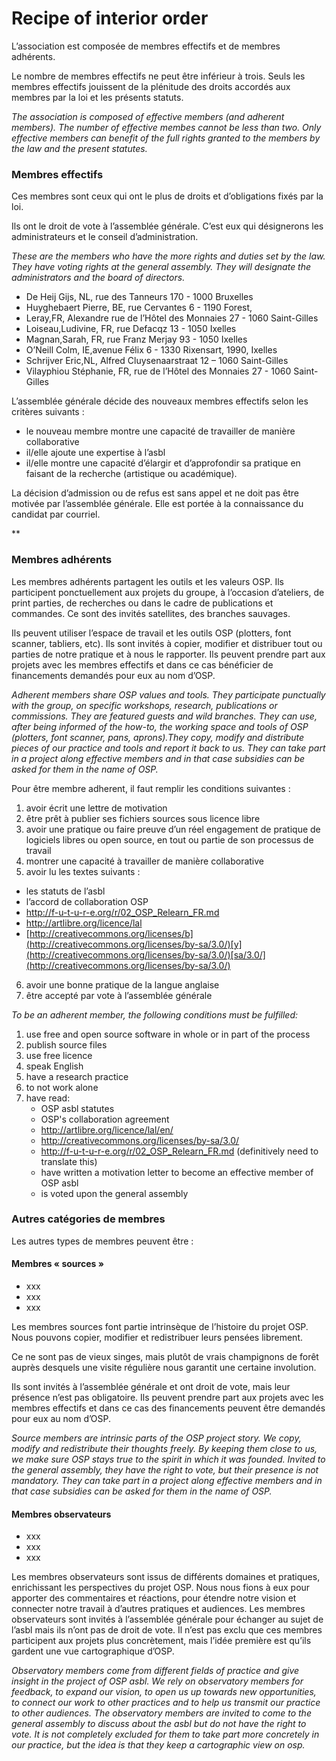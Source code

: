 # Recipe of interior order

L’association est composée de membres effectifs et de membres adhérents. 

Le nombre de membres effectifs ne peut être inférieur à trois. Seuls les membres effectifs jouissent de la plénitude des droits accordés aux membres par la loi et les présents statuts.               

*The association is composed of effective members (and adherent members). The number of effective membes cannot be less than two. Only effective members can benefit of the full rights granted to the members by the law and the present statutes.*

### Membres effectifs

Ces membres sont ceux qui ont le plus de droits et d’obligations fixés par la loi.

Ils ont le droit de vote à l’assemblée générale. C’est eux qui désignerons les administrateurs et le conseil d’administration. 

*These are the members who have the more rights and duties set by the law. They have voting rights at the general assembly. They will designate the administrators and the board of directors.*

- De Heij Gijs, NL, rue des Tanneurs 170 - 1000 Bruxelles  
- Huyghebaert Pierre, BE, rue Cervantes 6 - 1190 Forest,  
- Leray,FR, Alexandre rue de l’Hôtel des Monnaies 27 - 1060 Saint-Gilles 
- Loiseau,Ludivine, FR, rue Defacqz 13 - 1050 Ixelles 
- Magnan,Sarah, FR, rue Franz Merjay 93 - 1050 Ixelles 
- O’Neill Colm, IE,avenue Félix 6 - 1330 Rixensart, 1990, Ixelles 
- Schrijver Eric,NL, Alfred Cluysenaarstraat 12 – 1060 Saint-Gilles 
- Vilayphiou Stéphanie, FR, rue de l’Hôtel des Monnaies 27 - 1060 Saint-Gilles


L’assemblée générale décide des nouveaux membres effectifs selon les critères suivants : 

- le nouveau membre montre une capacité de travailler de manière collaborative  
- il/elle ajoute une expertise à l’asbl  
- il/elle montre une capacité d’élargir et d’approfondir sa pratique en faisant de la recherche (artistique ou académique). 

La décision d’admission ou de refus est sans appel et ne doit pas être motivée par l’assemblée générale. Elle est portée à la connaissance du candidat par courriel. 

**


### Membres adhérents

Les membres adhérents partagent les outils et les valeurs OSP. Ils participent ponctuellement aux projets du groupe, à l’occasion d’ateliers, de print parties, de recherches ou dans le cadre de publications et commandes. Ce sont des invités satellites, des branches sauvages.

Ils peuvent utiliser l’espace de travail et les outils OSP (plotters, font scanner, tabliers, etc). Ils sont invités à copier, modifier et distribuer tout ou parties de notre pratique et à nous le rapporter. Ils peuvent prendre part aux projets avec les membres effectifs et dans ce cas bénéficier de financements demandés pour eux au nom d’OSP.

*Adherent  members share OSP values and tools. They participate punctually with the group, on specific workshops, research, publications or commissions.
They  are featured guests and wild branches. They can use, after being  informed of the how-to, the working space and tools of OSP (plotters,  font scanner, pans, aprons).They copy, modify and distribute pieces of  our practice and tools and report it back to us. They can take part in a  project along effective members and in that case subsidies can be asked for them in the name of OSP.*

Pour être membre adherent, il faut remplir les conditions suivantes : 

1. avoir écrit une lettre de motivation 
2. être prêt à publier ses fichiers sources sous licence libre  
3. avoir une pratique ou faire preuve d’un réel engagement de pratique de logiciels libres ou open source, en tout ou partie de son processus de travail 
4. montrer une capacité à travailler de manière collaborative  
5. avoir lu les textes suivants :     
- les statuts de l’asbl  
- l’accord de collaboration OSP  
- <http://f-u-t-u-r-e.org/r/02_OSP_Relearn_FR.md>
- <http://artlibre.org/licence/lal>
- [http://creativecommons.org/licenses/b](http://creativecommons.org/licenses/by-sa/3.0/)[y](http://creativecommons.org/licenses/by-sa/3.0/)[sa/3.0/](http://creativecommons.org/licenses/by-sa/3.0/) 
6. avoir une bonne pratique de la langue anglaise 
7. être accepté par vote à l’assemblée générale 

*To be an adherent member, the following conditions must be fulfilled:*

1. use free and open source software in whole or in part of the process
2. publish source files
3. use free licence
4. speak English
5. have a research practice
6. to not work alone
7. have read:
   - OSP asbl statutes
   - OSP's collaboration agreement
   - <http://artlibre.org/licence/lal/en/>
   - <http://creativecommons.org/licenses/by-sa/3.0/>
   - <http://f-u-t-u-r-e.org/r/02_OSP_Relearn_FR.md> (definitively need to translate this)
   - have written a motivation letter to become an effective member of OSP asbl
   - is voted upon the general assembly

### Autres catégories de membres

Les autres types de membres peuvent être : 

#### Membres « sources » 

- xxx
- xxx
- xxx 

Les membres sources font partie intrinsèque de l’histoire du projet OSP. Nous pouvons copier, modifier et redistribuer leurs pensées librement.

Ce ne sont pas de vieux singes, mais plutôt de vrais champignons de forêt auprès desquels une visite régulière nous garantit une certaine involution.

Ils sont invités à l’assemblée générale et ont droit de vote, mais leur présence n’est pas obligatoire. Ils peuvent prendre part aux projets avec les membres effectifs et dans ce cas des financements  peuvent être demandés pour eux au nom d’OSP.

*Source members are intrinsic parts of the OSP project story. We copy, modify and redistribute their thoughts freely. By keeping them close to us, we make sure OSP stays true to the spirit in which it was founded.
Invited to the general assembly, they have the right to vote, but their presence is not mandatory. They can take part in a project along effective members and in that case subsidies can be asked for them in the name of OSP.*

#### Membres observateurs  

- xxx
- xxx
- xxx 

Les membres observateurs sont issus de différents domaines et pratiques, enrichissant les perspectives du projet OSP. Nous nous fions à eux pour apporter des commentaires et réactions, pour étendre notre vision et connecter notre travail à d’autres pratiques et audiences. Les membres observateurs sont invités à l’assemblée générale pour échanger au sujet de l’asbl mais ils n’ont pas de droit de vote. Il n’est pas exclu que ces membres participent aux projets plus concrètement, mais l’idée première est qu’ils gardent une vue cartographique d’OSP.

*Observatory members come from different fields of practice and give insight in the project of OSP asbl. We rely on observatory members for feedback, to expand our vision, to open us up towards new opportunities, to connect our work to other practices and to help us transmit our practice to other audiences. The observatory members  are invited to come to the general assembly to discuss about the asbl  but do not have the right to vote. It is not completely excluded for  them to take part more concretely in our practice, but the idea is that they keep a cartographic view on osp.*

